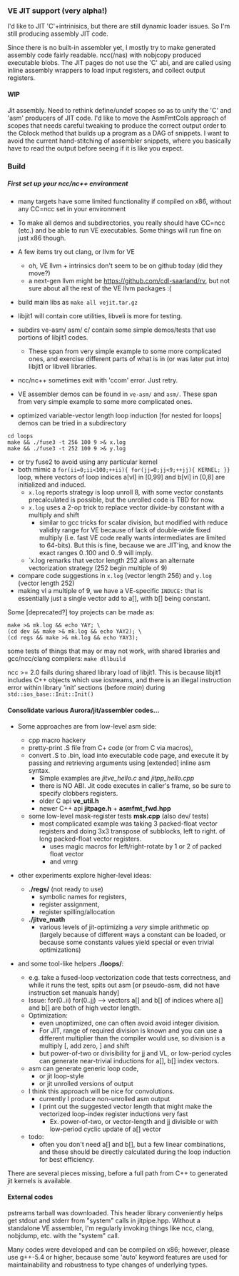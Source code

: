 ### VE JIT support (very alpha!)

I'd like to JIT 'C'+intrinisics, but there are still dynamic loader issues.
So I'm still producing assembly JIT code.

Since there is no built-in assembler yet, I mostly try to make generated
assembly code fairly readable.  ncc(/nas) with nobjcopy produced executable
blobs.  The JIT pages do not use the 'C' abi, and are called using inline
assembly wrappers to load input registers, and collect output registers.

#### WIP

Jit assembly.  Need to rethink define/undef scopes so as to unify the 'C' and
'asm' producers of JIT code.  I'd like to move the AsmFmtCols approach of
scopes that needs careful tweaking to produce the correct output order to the
Cblock method that builds up a program as a DAG of snippets.  I want to avoid
the current hand-stitching of assembler snippets, where you basically have to
read the output before seeing if it is like you expect.

### Build
##### First set up your ncc/nc++ environment

- many targets have some limited functionality if compiled on x86, without
  any CC=ncc set in your environment
- To make all demos and subdirectories, you really should have CC=ncc (etc.)
  and be able to run VE executables.  Some things will run fine on just x86 though.
- A few items try out clang, or llvm for VE
  - oh, VE llvm + intrinsics don't seem to be on github today (did they move?)
  - a next-gen llvm might be https://github.com/cdl-saarland/rv, but not sure
    about all the rest of the VE llvm packages :(


- build main libs as `make all vejit.tar.gz`
- libjit1 will contain core utilities, libveli is more for testing.
- subdirs ve-asm/ asm/ c/ contain some simple demos/tests
  that use portions of libjit1 codes.
  - These span from very simple example to some more complicated ones,
    and exercise different parts of what is in (or was later put into)
    libjit1 or libveli libraries.
- ncc/nc++ sometimes exit with 'ccom' error.  Just retry.

- VE assembler demos can be found in `ve-asm/` and `asm/`.  These span
  from very simple example to some more complicated ones.

- optimized variable-vector length loop induction [for nested for loops]
  demos can be tried in a subdirectory
```
cd loops
make && ./fuse3 -t 256 100 9 >& x.log
make && ./fuse3 -t 252 100 9 >& y.log
```
  - or try fuse2 to avoid using any particular kernel
  - both mimic a `for(ii=0;ii<100;++ii){ for(jj=0;jj<9;++jj){ KERNEL; }}`
    loop, where vectors of loop indices a[vl] in [0,99] and b[vl] in [0,8] are
    initialized and induced.
    - `x.log` reports strategy is loop unroll 8, with some vector constants
      precalculated is possible, but the unrolled code is TBD for now.
    - `x.log` uses a 2-op trick to replace vector divide-by constant with
      a multiply and shift
      - similar to gcc tricks for scalar division, but modified with reduce validity
        range for VE because of lack of double-wide fixed multiply (i.e. fast VE code
        really wants intermediates are limited to 64-bits).  But this is fine,
        because we are JIT'ing, and know the exact ranges 0..100 and 0..9 will imply.
    - `x.log remarks that vector length 252 allows an alternate vectorization strategy
       (252 begin multiple of 9)
  - compare code suggestions in `x.log` (vector length 256) and `y.log` (vector length 252)
  - making vl a multiple of 9, we have a VE-specific `INDUCE:` that is essentially
    just a single vector add to a[], with b[] being constant.

Some [deprecated?] toy projects can be made as:
```
make >& mk.log && echo YAY; \
(cd dev && make >& mk.log && echo YAY2); \
(cd regs && make >& mk.log && echo YAY3);
```

some tests of things that may or may not work, with shared libraries and
gcc/ncc/clang compilers: `make dllbuild`

ncc >= 2.0 fails during shared library load of libjit1.  This is because
libjit1 includes C++ objects which use iostreams, and there is an illegal
instruction error within library 'init' sections (before _main_) during
`std::ios_base::Init::Init()`

#### Consolidate various Aurora/jit/assembler codes...
- Some approaches are from low-level asm side:
  - cpp macro hackery
  - pretty-print .S file from C+ code (or from C via macros),
  - convert .S to .bin, load into executable code page,
    and execute it by passing and retrieving arguments
    using [extended] inline asm syntax.
    - Simple examples are *jitve_hello.c* and *jitpp_hello.cpp*
    - there is NO ABI.  Jit code executes in caller's frame,
      so be sure to specify clobbers registers.
    - older C api **ve_util.h**
    - newer C++ api **jitpage.h** + **asmfmt_fwd.hpp**
  - some low-level mask-register tests **msk.cpp** (also dev/ tests)
    - most complicated example was taking 3 packed-float vector registers and
      doing 3x3 transpose of subblocks, left to right.
      of long packed-float vector registers.
      - uses magic macros for left/right-rotate by 1 or 2 of packed float vector
      - and vmrg

- other experiments explore higher-level ideas:
  - **./regs/** (not ready to use)
    - symbolic names for registers,
    - register assignment,
    - register spilling/allocation
  - **./jitve_math**
    - various levels of jit-optimizing a *very* simple arithmetic op
      (largely because of different ways a constant can be loaded,
       or because some constants values yield special or even trivial
       optimizations)

- and some tool-like helpers **./loops/**:
  - e.g. take a fused-loop vectorization code that tests
    correctness, and while it runs the test, spits out asm
    [or pseudo-asm, did not have instruction set manuals handy]
  - Issue: for(0..ii) for(0..jj) --> vectors a[] and b[] of indices
    where a[] and b[] are both of high vector length.
  - Optimization:
    - even unoptimized, one can often avoid avoid integer division.
    - For JIT, range of required division is known and you can
      use a different multiplier than the compiler would use,
      so division is a multiply [, add zero, ] and shift
    - but power-of-two or divisibility for jj and VL, or low-period cycles
      can generate near-trivial inductions for a[], b[] index vectors.
  - asm can generate generic loop code,
    - or jit loop-style
    - or jit unrolled versions of output
  - I think this approach will be nice for convolutions.
    - currently I produce non-unrolled asm output
    - I print out the suggested vector length that might make
      the vectorized loop-index register inductions very fast
      - Ex. power-of-two, or vector-length and jj divisible
        or with low-period cyclic update of a[] vector
  - todo:
    - often you don't need a[] and b[], but a few linear combinations,
      and these should be directly calculated during the loop induction
      for best efficiency.

There are several pieces missing, before a full path from C++
to generated jit kernels is available.

#### External codes

pstreams tarball was downloaded.  This header library conveniently helps get
stdout and stderr from "system" calls in jitpipe.hpp.  Without a standalone
VE assembler, I'm regularly invoking things like ncc, clang, nobjdump, etc.
with the "system" call.

Many codes were developed and can be compiled on x86; however, please use
g++-5.4 or higher, because some 'auto' keyword features are used for
maintainability and robustness to type changes of underlying types.

